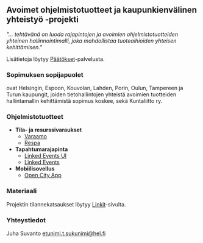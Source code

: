 ## Avoimet ohjelmistotuotteet ja kaupunkienvälinen yhteistyö -projekti

_"... tehtävänä on luoda rajapintojen ja avoimien ohjelmistotuotteiden yhteinen hallinnointimalli, joka mahdollistaa tuoteaihioiden yhteisen kehittämisen."_

Lisätietoja löytyy [Päätökset](https://dev.hel.fi/paatokset/asia/hel-2019-005303/)-palvelusta.


### Sopimuksen sopijapuolet

ovat Helsingin, Espoon, Kouvolan, Lahden, Porin, Oulun, Tampereen ja Turun kaupungit, joiden tietohallintojen yhteistä avoimien tuotteiden hallintamallin kehittämistä sopimus koskee, sekä Kuntaliitto ry.


### Ohjelmistotuotteet

- **Tila- ja resurssivaraukset**
  - [Varaamo](https://github.com/City-of-Helsinki/varaamo)
  - [Respa](https://github.com/City-of-Helsinki/respa)
- **Tapahtumarajapinta**
  - [Linked Events UI](https://github.com/City-of-Helsinki/linkedevents-ui)
  - [Linked Events](https://github.com/City-of-Helsinki/linkedevents)
- **Mobiilisovellus**
  - [Open City App](https://github.com/City-of-Helsinki/open-city-app)


### Materiaali

Projektin tilannekatsaukset löytyy [Linkit](https://juhasuv.github.io/hel-kaupunkiyhteistyo/linkit)-sivulta.


### Yhteystiedot

Juha Suvanto
etunimi.t.sukunimi@hel.fi
